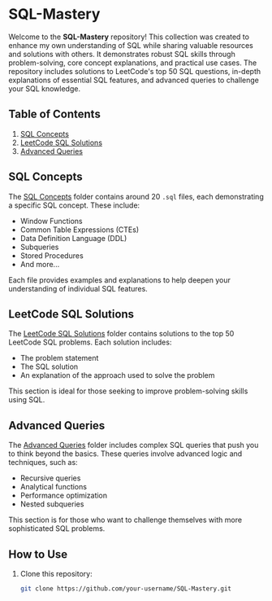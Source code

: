 # SQL-Mastery

Welcome to the **SQL-Mastery** repository! This collection was created to enhance my own understanding of SQL while sharing valuable resources and solutions with others. It demonstrates robust SQL skills through problem-solving, core concept explanations, and practical use cases. The repository includes solutions to LeetCode's top 50 SQL questions, in-depth explanations of essential SQL features, and advanced queries to challenge your SQL knowledge.

## Table of Contents
1. [SQL Concepts](#sql-concepts)
2. [LeetCode SQL Solutions](#leetcode-sql-solutions)
3. [Advanced Queries](#advanced-queries)

## SQL Concepts

The [SQL Concepts](./SQL%20Concepts) folder contains around 20 `.sql` files, each demonstrating a specific SQL concept. These include:
- Window Functions
- Common Table Expressions (CTEs)
- Data Definition Language (DDL)
- Subqueries
- Stored Procedures
- And more...

Each file provides examples and explanations to help deepen your understanding of individual SQL features.

## LeetCode SQL Solutions

The [LeetCode SQL Solutions](./Leetcode%20SQL%20Solutions) folder contains solutions to the top 50 LeetCode SQL problems. Each solution includes:
- The problem statement
- The SQL solution
- An explanation of the approach used to solve the problem

This section is ideal for those seeking to improve problem-solving skills using SQL.

## Advanced Queries

The [Advanced Queries](./Advanced%20Queries) folder includes complex SQL queries that push you to think beyond the basics. These queries involve advanced logic and techniques, such as:
- Recursive queries
- Analytical functions
- Performance optimization
- Nested subqueries

This section is for those who want to challenge themselves with more sophisticated SQL problems.

## How to Use

1. Clone this repository:
   ```bash
   git clone https://github.com/your-username/SQL-Mastery.git
